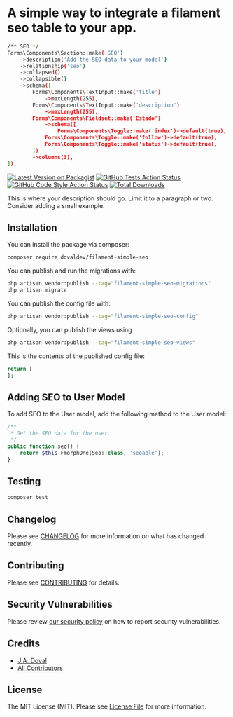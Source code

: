 # A simple way to integrate a filament seo table to your app.


```bash
/** SEO */
Forms\Components\Section::make('SEO')
    ->description('Add the SEO data to your model')
    ->relationship('seo')
    ->collapsed()
    ->collapsible()
    ->schema([
        Forms\Components\TextInput::make('title')
            ->maxLength(255),
        Forms\Components\TextInput::make('description')
            ->maxLength(255),
        Forms\Components\Fieldset::make('Estado')
            ->schema([
                Forms\Components\Toggle::make('index')->default(true),
            Forms\Components\Toggle::make('follow')->default(true),
            Forms\Components\Toggle::make('status')->default(true),
        ])
        ->columns(3),
]),
```




[![Latest Version on Packagist](https://img.shields.io/packagist/v/dovaldev/filament-simple-seo.svg?style=flat-square)](https://packagist.org/packages/dovaldev/filament-simple-seo)
[![GitHub Tests Action Status](https://img.shields.io/github/actions/workflow/status/dovaldev/filament-simple-seo/run-tests.yml?branch=main&label=tests&style=flat-square)](https://github.com/dovaldev/filament-simple-seo/actions?query=workflow%3Arun-tests+branch%3Amain)
[![GitHub Code Style Action Status](https://img.shields.io/github/actions/workflow/status/dovaldev/filament-simple-seo/fix-php-code-styling.yml?branch=main&label=code%20style&style=flat-square)](https://github.com/dovaldev/filament-simple-seo/actions?query=workflow%3A"Fix+PHP+code+styling"+branch%3Amain)
[![Total Downloads](https://img.shields.io/packagist/dt/dovaldev/filament-simple-seo.svg?style=flat-square)](https://packagist.org/packages/dovaldev/filament-simple-seo)



This is where your description should go. Limit it to a paragraph or two. Consider adding a small example.

## Installation

You can install the package via composer:

```bash
composer require dovaldev/filament-simple-seo
```

You can publish and run the migrations with:

```bash
php artisan vendor:publish --tag="filament-simple-seo-migrations"
php artisan migrate
```

You can publish the config file with:

```bash
php artisan vendor:publish --tag="filament-simple-seo-config"
```

Optionally, you can publish the views using

```bash
php artisan vendor:publish --tag="filament-simple-seo-views"
```

This is the contents of the published config file:

```php
return [
];
```


## Adding SEO to User Model

To add SEO to the User model, add the following method to the User model:

```php
/**
 * Get the SEO data for the user.
 */
public function seo() {
    return $this->morphOne(Seo::class, 'seoable');
}
```

## Testing

```bash
composer test
```

## Changelog

Please see [CHANGELOG](CHANGELOG.md) for more information on what has changed recently.

## Contributing

Please see [CONTRIBUTING](.github/CONTRIBUTING.md) for details.

## Security Vulnerabilities

Please review [our security policy](../../security/policy) on how to report security vulnerabilities.

## Credits

- [J.A. Doval](https://github.com/dovaldev)
- [All Contributors](../../contributors)

## License

The MIT License (MIT). Please see [License File](LICENSE.md) for more information.
